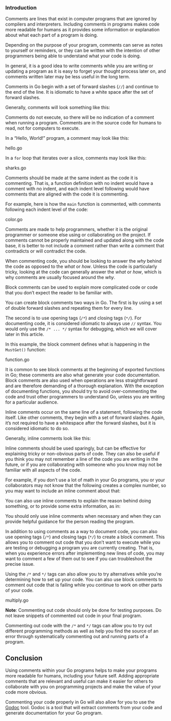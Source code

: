### Introduction

Comments are lines that exist in computer programs that are ignored by compilers and interpreters. Including comments in programs makes code more readable for humans as it provides some information or explanation about what each part of a program is doing.

Depending on the purpose of your program, comments can serve as notes to yourself or reminders, or they can be written with the intention of other programmers being able to understand what your code is doing.

In general, it is a good idea to write comments while you are writing or updating a program as it is easy to forget your thought process later on, and comments written later may be less useful in the long term.

Comments in Go begin with a set of forward slashes (`//`) and continue to the end of the line. It is idiomatic to have a white space after the set of forward slashes.

Generally, comments will look something like this:

Comments do not execute, so there will be no indication of a comment when running a program. Comments are in the source code for humans to read, not for computers to execute.

In a “Hello, World!” program, a comment may look like this:

hello.go

In a `for` loop that iterates over a slice, comments may look like this:

sharks.go

Comments should be made at the same indent as the code it is commenting. That is, a function definition with no indent would have a comment with no indent, and each indent level following would have comments that are aligned with the code it is commenting.

For example, here is how the `main` function is commented, with comments following each indent level of the code:

color.go

Comments are made to help programmers, whether it is the original programmer or someone else using or collaborating on the project. If comments cannot be properly maintained and updated along with the code base, it is better to not include a comment rather than write a comment that contradicts or will contradict the code.

When commenting code, you should be looking to answer the _why_ behind the code as opposed to the _what_ or _how_. Unless the code is particularly tricky, looking at the code can generally answer the _what_ or _how_, which is why comments are usually focused around the _why_.

Block comments can be used to explain more complicated code or code that you don’t expect the reader to be familiar with.

You can create block comments two ways in Go. The first is by using a set of double forward slashes and repeating them for every line.

The second is to use opening tags (`/*`) and closing tags (`*/`). For documenting code, it is considered idiomatic to always use `//` syntax. You would only use the `/* ... */` syntax for debugging, which we will cover later in this article.

In this example, the block comment defines what is happening in the `MustGet()` function:

function.go

It is common to see block comments at the beginning of exported functions in Go; these comments are also what generate your code documentation. Block comments are also used when operations are less straightforward and are therefore demanding of a thorough explanation. With the exception of documenting functions, you should try to avoid over-commenting the code and trust other programmers to understand Go, unless you are writing for a particular audience.

Inline comments occur on the same line of a statement, following the code itself. Like other comments, they begin with a set of forward slashes. Again, it’s not required to have a whitespace after the forward slashes, but it is considered idiomatic to do so.

Generally, inline comments look like this:

Inline comments should be used sparingly, but can be effective for explaining tricky or non-obvious parts of code. They can also be useful if you think you may not remember a line of the code you are writing in the future, or if you are collaborating with someone who you know may not be familiar with all aspects of the code.

For example, if you don’t use a lot of math in your Go programs, you or your collaborators may not know that the following creates a complex number, so you may want to include an inline comment about that:

You can also use inline comments to explain the reason behind doing something, or to provide some extra information, as in:

You should only use inline comments when necessary and when they can provide helpful guidance for the person reading the program.

In addition to using comments as a way to document code, you can also use opening tags (`/*`) and closing tags (`*/`) to create a block comment. This allows you to comment out code that you don’t want to execute while you are testing or debugging a program you are currently creating. That is, when you experience errors after implementing new lines of code, you may want to comment a few of them out to see if you can troubleshoot the precise issue.

Using the `/*` and `*/` tags can also allow you to try alternatives while you’re determining how to set up your code. You can also use block comments to comment out code that is failing while you continue to work on other parts of your code.

multiply.go

**Note**: Commenting out code should only be done for testing purposes. Do not leave snippets of commented out code in your final program.

Commenting out code with the `/*` and `*/` tags can allow you to try out different programming methods as well as help you find the source of an error through systematically commenting out and running parts of a program.

## Conclusion

Using comments within your Go programs helps to make your programs more readable for humans, including your future self. Adding appropriate comments that are relevant and useful can make it easier for others to collaborate with you on programming projects and make the value of your code more obvious.

Commenting your code properly in Go will also allow for you to use the [Godoc](https://godoc.org/golang.org/x/tools/cmd/godoc) tool. Godoc is a tool that will extract comments from your code and generate documentation for your Go program.